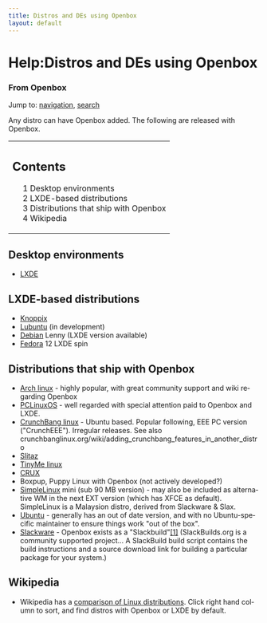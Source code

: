 ```yaml
---
title: Distros and DEs using Openbox
layout: default
---
```

<a name="top" id="top"></a>
<h1 class="firstHeading">Help:Distros and DEs using Openbox</h1>
<div id="bodyContent">
<h3 id="siteSub">From Openbox</h3>
<div id="contentSub"></div>
<div id="jump-to-nav">Jump to: <a href="#column-one">navigation</a>, <a href="#searchInput">search</a></div>
<div id="mw-content-text" lang="en" dir="ltr" class="mw-content-ltr"><p>Any distro can have Openbox added. The following are released with Openbox.
</p>
<table id="toc" class="toc"><tr><td><div id="toctitle"><h2>Contents</h2></div>
<ul>
<li class="toclevel-1 tocsection-1"><a href="#Desktop_environments"><span class="tocnumber">1</span> <span class="toctext">Desktop environments</span></a></li>
<li class="toclevel-1 tocsection-2"><a href="#LXDE-based_distributions"><span class="tocnumber">2</span> <span class="toctext">LXDE-based distributions</span></a></li>
<li class="toclevel-1 tocsection-3"><a href="#Distributions_that_ship_with_Openbox"><span class="tocnumber">3</span> <span class="toctext">Distributions that ship with Openbox</span></a></li>
<li class="toclevel-1 tocsection-4"><a href="#Wikipedia"><span class="tocnumber">4</span> <span class="toctext">Wikipedia</span></a></li>
</ul>
</td></tr></table>
<h2> <span class="mw-headline" id="Desktop_environments"> Desktop environments </span></h2>
<ul><li> <a href="LXDE" title="LXDE">LXDE</a>
</li></ul>
<h2> <span class="mw-headline" id="LXDE-based_distributions"> LXDE-based distributions </span></h2>
<ul><li> <a rel="nofollow" class="external text" href="http://www.knoppix.org/">Knoppix</a> 
</li><li> <a rel="nofollow" class="external text" href="http://lubuntu.me/">Lubuntu</a> (in development)
</li><li> <a rel="nofollow" class="external text" href="https://www.debian.org/">Debian</a> Lenny (LXDE version available)
</li><li> <a rel="nofollow" class="external text" href="https://getfedora.org/">Fedora</a> 12 LXDE spin
</li></ul>
<h2> <span class="mw-headline" id="Distributions_that_ship_with_Openbox"> Distributions that ship with Openbox </span></h2>
<ul><li> <a rel="nofollow" class="external text" href="https://www.archlinux.org/">Arch linux</a> - highly popular, with great community support and wiki regarding Openbox
</li><li> <a rel="nofollow" class="external text" href="http://www.pclinuxos.com/">PCLinuxOS</a> - well regarded with special attention paid to Openbox and LXDE.
</li><li> <a rel="nofollow" class="external text" href="http://crunchbang.org/">CrunchBang linux</a> - Ubuntu based. Popular following, EEE PC version ("CrunchEEE"). Irregular releases. See also crunchbanglinux.org/wiki/adding_crunchbang_features_in_another_distro
</li><li> <a rel="nofollow" class="external text" href="http://slitaz.org/">Slitaz</a>
</li><li> <a rel="nofollow" class="external text" href="http://tinymelinux.com/">TinyMe linux</a>
</li><li> <a rel="nofollow" class="external text" href="https://crux.nu/">CRUX</a>
</li><li> Boxpup, Puppy Linux with Openbox (not actively developed?)
</li><li> <a rel="nofollow" class="external text" href="http://www.simplelinuxdistro.co.cc/">SimpleLinux</a> mini (sub 90 MB version) - may also be included as alternative WM in the next EXT version (which has XFCE as default). SimpleLinux is a Malaysion distro, derived from Slackware &amp; Slax.
</li><li> <a rel="nofollow" class="external text" href="https://www.ubuntu.com/">Ubuntu</a> - generally has an out of date version, and with no Ubuntu-specific maintainer to ensure things work "out of the box".
</li><li> <a rel="nofollow" class="external text" href="http://www.slackware.com/">Slackware</a> - Openbox exists as a "Slackbuild"<a rel="nofollow" class="external autonumber" href="http://slackbuilds.org/repository/13.0/desktop/openbox/">[1]</a> (SlackBuilds.org is a community supported project... A SlackBuild build script contains the build instructions and a source download link for building a particular package for your system.)
</li></ul>
<h2> <span class="mw-headline" id="Wikipedia"> Wikipedia </span></h2>
<ul><li> Wikipedia has a <a rel="nofollow" class="external text" href="https://en.wikipedia.org/wiki/Comparison_of_linux_distributions#Technical">comparison of Linux distributions</a>. Click right hand column to sort, and find distros with Openbox or LXDE by default.
</li></ul>
</div>
